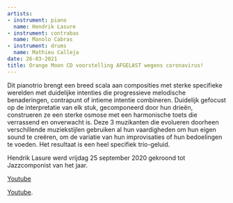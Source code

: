 ```yaml
---
artists:
- instrument: piano
  name: Hendrik Lasure
- instrument: contrabas
  name: Manolo Cabras
- instrument: drums
  name: Mathieu Calleja
date: 26-03-2021
title: Orange Moon CD voorstelling AFGELAST wegens coronavirus!
---
```

Dit pianotrio brengt een breed scala aan composities met sterke specifieke werelden met duidelijke 
intenties die progressieve melodische benaderingen, contrapunt of intieme intentie combineren. Duidelijk 
gefocust op de interpretatie van elk stuk, gecomponeerd door hun drieën, construeren ze een sterke 
osmose met een harmonische toets die verrassend en onverwacht is. Deze 3 muzikanten die evolueren 
doorheen verschillende muziekstijlen gebruiken al hun vaardigheden om hun eigen sound te creëren, 
om de variatie van hun improvisaties of hun bedoelingen te voeden. Het resultaat is een heel 
specifiek trio-geluid. 

Hendrik Lasure werd vrijdag 25 september 2020 gekroond tot Jazzcomponist van het jaar.

[Youtube](https://www.youtube.com/watch?v=00SQUBIftyY) 

[Youtube](https://www.youtube.com/watch?v=ifHHIgPWN5A&fbclid=IwAR276muXwMLBxJciTiJbDMhxaMEHXqnWkTT-3ysglWr4y3M3zo3mhh_VUWY).